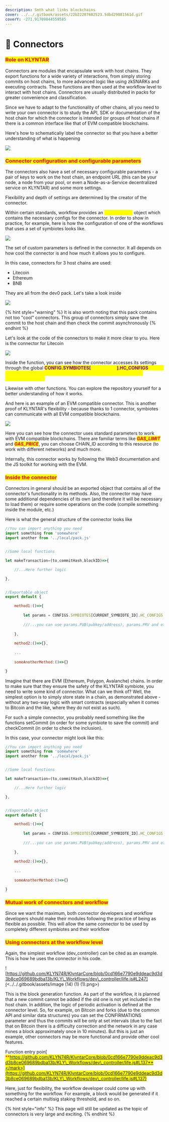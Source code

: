 ```yaml
---
description: Smth what links blockchains
cover: ../../.gitbook/assets/22b22287602523.5dbd29081561d.gif
coverY: -271.91709844559585
---
```


# 🖖 Connectors

### <mark style="color:red;">**Role on KLYNTAR**</mark>

Connectors are modules that encapsulate work with host chains. They export functions for a wide variety of interactions, from simply storing commits on host chains, to more advanced logic like using zkSNARKs and executing contracts. These functions are then used at the workflow level to interact with host chains. Connectors are usually distributed in packs for greater convenience and classification.

Since we have to adapt to the functionality of other chains, all you need to write your own connector is to study the API, SDK or documentation of the host chain for which the connector is intended (or groups of host chains if there is a common interface like that of EVM compatible blockchains.

Here's how to schematically label the connector so that you have a better understanding of what is happening

![](<../../.gitbook/assets/image (12).png>)

### <mark style="color:red;">Connector configuration and configurable parameters</mark>

The connectors also have a set of necessary configurable parameters - a pair of keys to work on the host chain, an endpoint URL (this can be your node, a node from your pool, or even a Node-as-a-Service decentralized service on KLYNTAR) and some more settings.

Flexibility and depth of settings are determined by the creator of the connector.

Within certain standards, workflow provides an <mark style="color:yellow;">**HC\_CONFIGS**</mark> object which contains the necessary configs for the connector. In order to show in practice, for example, here is how the configuration of one of the workflows that uses a set of symbiotes looks like.

![](<../../.gitbook/assets/image (15) (1).png>)

The set of custom parameters is defined in the connector. It all depends on how cool the connector is and how much it allows you to configure.

In this case, connectors for 3 host chains are used:

* Litecoin
* Ethereum
* BNB

They are all from the dev0 pack. Let's take a look inside

![](<../../.gitbook/assets/image (11) (1).png>)

{% hint style="warning" %}
It is also worth noting that this pack contains not too "cool" connectors. This group of connectors simply save the commit to the host chain and then check the commit asynchronously
{% endhint %}

Let's look at the code of the connectors to make it more clear to you. Here is the connector for Litecoin

![](<../../.gitbook/assets/image (16) (1) (1) (1).png>)

Inside the function, you can see how the connector accesses its settings through the global <mark style="color:purple;">**CONFIG.SYMBIOTES\[**</mark><mark style="color:purple;"><mark style="color:yellow;">**\<symbiote>**<mark style="color:yellow;"></mark><mark style="color:purple;">**].HC\_CONFIGS**</mark> object. This is exactly the same object that we configured at the workflow configuration level.

Likewise with other functions. You can explore the repository yourself for a better understanding of how it works.

And here is an example of an EVM compatible connector. This is another proof of KLYNTAR's flexibility - because thanks to 1 connector, symbiotes can communicate with all EVM compatible blockchains.

![](<../../.gitbook/assets/image (3) (1).png>)

Here you can see how the connector uses standard parameters to work with EVM compatible blockchains. There are familiar terms like _<mark style="color:red;">**GAS\_LIMIT**</mark>_ and _<mark style="color:red;">**GAS\_PRICE**</mark>_, you can choose CHAIN\_ID according to this resource (to work with different networks) and much more.

Internally, this connector works by following the Web3 documentation and the JS toolkit for working with the EVM.

### <mark style="color:red;">Inside the connector</mark>

Connectors in general should be an exported object that contains all of the connector's functionality in its methods. Also, the connector may have some additional dependencies of its own (and therefore it will be necessary to load them) or require some operations on the code (compile something inside the module, etc.)

Here is what the general structure of the connector looks like

```javascript
//You can import anything you need
import something from 'somewhere'
import another from '../local/pack.js'


//Some local functions

let makeTransaction=(to,commitHash,blockID)=>{

    //...Here further logic

},


//Exportable object
export default {

    method1:()=>{
    
        let params = CONFIGS.SYMBIOTES[CURRENT_SYMBIOTE_ID].HC_CONFIGS
        
        ///...you can use params.PUB(pubkey/address), params.PRV and other options
    
    },
    
    method2:()=>{},
    
    ...
    
    someAnotherMethod:()=>{}

}
```

Imagine that there are EVM (Ethereum, Polygon, Avalanche) chains. In order to make sure that they ensure the safety of the KLYNTAR symbiote, you need to write some kind of connector. What can we think of? Well, the simplest option is to simply store state in a chain, as demonstrated above - without any two-way logic with smart contracts (especially when it comes to Bitcoin and the like, where they do not exist as such).

For such a simple connector, you probably need something like the functions setCommit (in order for some symbiote to save the commit) and checkCommit (in order to check the inclusion).

In this case, your connector might look like this:

```javascript
//You can import anything you need
import something from 'somewhere'
import another from '../local/pack.js'


//Some local functions

let makeTransaction=(to,commitHash,blockID)=>{

    //...Here further logic

},


//Exportable object
export default {

    method1:()=>{
    
        let params = CONFIGS.SYMBIOTES[CURRENT_SYMBIOTE_ID].HC_CONFIGS
        
        ///...you can use params.PUB(pubkey/address), params.PRV and other options
    
    },
    
    method2:()=>{},
    
    ...
    
    someAnotherMethod:()=>{}

}
```

### <mark style="color:red;">Mutual work of connectors and workflow</mark>

Since we want the maximum, both connector developers and workflow developers should make their modules following the practice of being as flexible as possible. This will allow the same connector to be used by completely different symbiotes and their workflow

### <mark style="color:red;">Using connectors at the workflow level</mark>

Again, the simplest workflow (dev\_controller) can be cited as an example. This is how he uses the connector in his code.

![https://github.com/KLYN74R/KlyntarCore/blob/0cd166e7790e9ddeac9d3d3b8ce069689bdba13b/KLY\_Workflows/dev\_controller/life.js#L247](<../../.gitbook/assets/image (14) (1) (1).png>)

This is the block generation function. As part of the workflow, it is planned that a new commit cannot be added if the old one is not yet included in the host chain. In addition, the logic of periodic activation is defined at the connector level. So, for example, on Bitcoin and forks (due to the common API and similar data structures) you can set the CONFIRMATIONS parameter and thus the commits will be only at set intervals (due to the fact that on Bitcoin there is a difficulty correction and the network in any case mines a block approximately once in 10 minutes). But this is just an example, other connectors may be more functional and provide other cool features.

Function entry poin[\
<mark style="color:red;">**https://github.com/KLYN74R/KlyntarCore/blob/0cd166e7790e9ddeac9d3d3b8ce069689bdba13b/KLY\_Workflows/dev\_controller/life.js#L137**</mark>](https://github.com/KLYN74R/KlyntarCore/blob/0cd166e7790e9ddeac9d3d3b8ce069689bdba13b/KLY\_Workflows/dev\_controller/life.js#L137)

Here, just for flexibility, the workflow developer could come up with something for the workflow. For example, a block would be generated if it reached a certain multisig staking threshold, and so on.

{% hint style="info" %}
This page will still be updated as the topic of connectors is very large and exciting.
{% endhint %}
